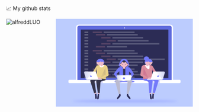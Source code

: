 📈 My github stats
<p> <img align="left" src="https://github-readme-stats.vercel.app/api?username=alfreddLUO&show_icons=true&theme=gotham" height="236.8" alt="alfreddLUO" />
<img align="right" alt="GIF" src="code.gif" width="370" height="236.8" />
</p>

